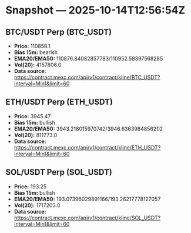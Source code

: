 # Snapshot — 2025-10-14T12:56:54Z

## BTC/USDT Perp (BTC_USDT)
- **Price:** 110858.1
- **Bias 15m:** bearish
- **EMA20/EMA50:** 110876.84082857783/110952.58397568285
- **Vol(20):** 4157806.0
- **Data source:** https://contract.mexc.com/api/v1/contract/kline/BTC_USDT?interval=Min1&limit=60

## ETH/USDT Perp (ETH_USDT)
- **Price:** 3945.47
- **Bias 15m:** bullish
- **EMA20/EMA50:** 3943.218015970742/3946.6363984856202
- **Vol(20):** 811773.0
- **Data source:** https://contract.mexc.com/api/v1/contract/kline/ETH_USDT?interval=Min1&limit=60

## SOL/USDT Perp (SOL_USDT)
- **Price:** 193.25
- **Bias 15m:** bullish
- **EMA20/EMA50:** 193.07396029891166/193.26217778127057
- **Vol(20):** 1717203.0
- **Data source:** https://contract.mexc.com/api/v1/contract/kline/SOL_USDT?interval=Min1&limit=60
